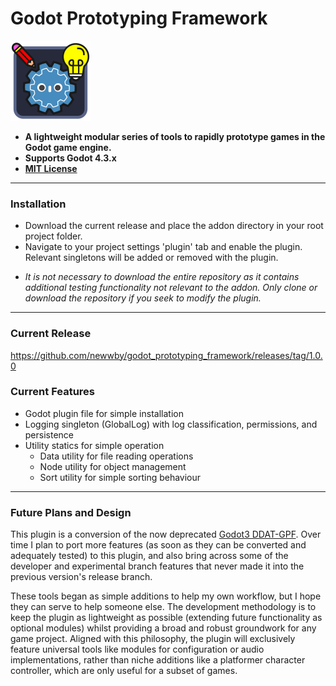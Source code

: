 # Godot Prototyping Framework
![Logo](gpf_icon.png?raw=true "GPF Logo")

- **A lightweight modular series of tools to rapidly prototype games in the Godot game engine.**
- **Supports Godot 4.3.x**
- **[MIT License](https://github.com/newwby/godot_prototyping_framework/tree/main?tab=MIT-1-ov-file#readme)** 

---

### Installation

- Download the current release and place the addon directory in your root project folder.
- Navigate to your project settings 'plugin' tab and enable the plugin. Relevant singletons will be added or removed with the plugin.
+ _It is not necessary to download the entire repository as it contains additional testing functionality not relevant to the addon. Only clone or download the repository if you seek to modify the plugin._

---

### Current Release

https://github.com/newwby/godot_prototyping_framework/releases/tag/1.0.0

### Current Features

- Godot plugin file for simple installation
- Logging singleton (GlobalLog) with log classification, permissions, and persistence
- Utility statics for simple operation
  - Data utility for file reading operations
  - Node utility for object management
  - Sort utility for simple sorting behaviour

---

### Future Plans and Design

This plugin is a conversion of the now deprecated [Godot3 DDAT-GPF](https://github.com/newwby/ddat-gpf.core.godot3). Over time I plan to port more features (as soon as they can be converted and adequately tested) to this plugin, and also bring across some of the developer and experimental branch features that never made it into the previous version's release branch.

These tools began as simple additions to help my own workflow, but I hope they can serve to help someone else. The development methodology is to keep the plugin as lightweight as possible (extending future functionality as optional modules) whilst providing a broad and robust groundwork for any game project. Aligned with this philosophy, the plugin will exclusively feature universal tools like modules for configuration or audio implementations, rather than niche additions like a platformer character controller, which are only useful for a subset of games.
